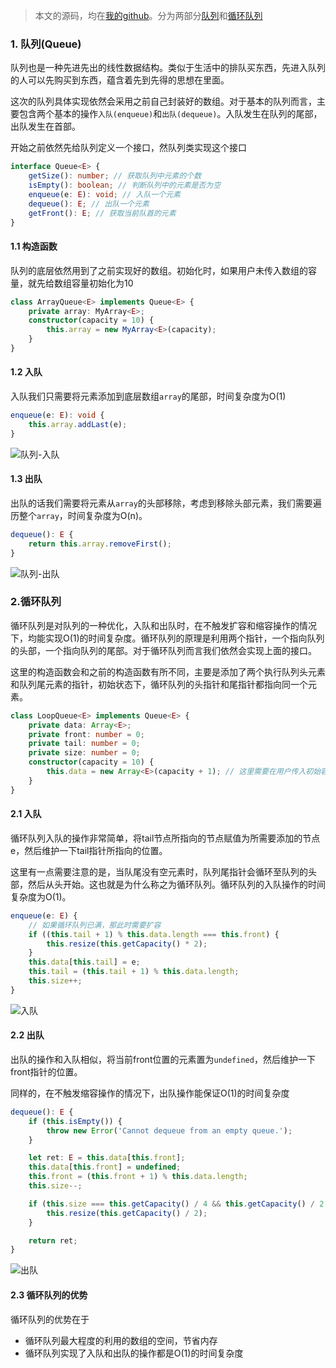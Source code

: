 > 本文的源码，均在[我的github](https://github.com/GuoLizhi/algorithm)。分为两部分[队列](https://github.com/GuoLizhi/algorithm/blob/master/data-structure/02_Queue.ts)和[循环队列](https://github.com/GuoLizhi/algorithm/blob/master/data-structure/03_LoopQueue.ts)

### 1. 队列(Queue)
队列也是一种先进先出的线性数据结构。类似于生活中的排队买东西，先进入队列的人可以先购买到东西，蕴含着先到先得的思想在里面。       

这次的队列具体实现依然会采用之前自己封装好的数组。对于基本的队列而言，主要包含两个基本的操作`入队(enqueue)`和`出队(dequeue)`。入队发生在队列的尾部，出队发生在首部。       

开始之前依然先给队列定义一个接口，然队列类实现这个接口

```ts
interface Queue<E> {
    getSize(): number; // 获取队列中元素的个数
    isEmpty(): boolean; // 判断队列中的元素是否为空
    enqueue(e: E): void; // 入队一个元素
    dequeue(): E; // 出队一个元素
    getFront(): E; // 获取当前队首的元素
}
```

#### 1.1 构造函数
队列的底层依然用到了之前实现好的数组。初始化时，如果用户未传入数组的容量，就先给数组容量初始化为10
```ts
class ArrayQueue<E> implements Queue<E> {
    private array: MyArray<E>;
    constructor(capacity = 10) {
        this.array = new MyArray<E>(capacity);
    }
}
```

#### 1.2 入队
入队我们只需要将元素添加到底层数组`array`的尾部，时间复杂度为O(1)
```ts
enqueue(e: E): void {
    this.array.addLast(e);
}
```

![队列-入队](http://www.lznism.com/image/队列-入队.png)

#### 1.3 出队
出队的话我们需要将元素从`array`的头部移除，考虑到移除头部元素，我们需要遍历整个`array`，时间复杂度为O(n)。

```ts
dequeue(): E {
    return this.array.removeFirst();
}
```

![队列-出队](http://www.lznism.com/image/队列-出队.png)

### 2.循环队列
循环队列是对队列的一种优化，入队和出队时，在不触发扩容和缩容操作的情况下，均能实现O(1)的时间复杂度。循环队列的原理是利用两个指针，一个指向队列的头部，一个指向队列的尾部。对于循环队列而言我们依然会实现上面的接口。            

这里的构造函数会和之前的构造函数有所不同，主要是添加了两个执行队列头元素和队列尾元素的指针，初始状态下，循环队列的头指针和尾指针都指向同一个元素。

```ts
class LoopQueue<E> implements Queue<E> {
    private data: Array<E>;
    private front: number = 0;
    private tail: number = 0;
    private size: number = 0;
    constructor(capacity = 10) {
        this.data = new Array<E>(capacity + 1); // 这里需要在用户传入初始容量的基础上加1
    }
}
```

#### 2.1 入队
循环队列入队的操作非常简单，将tail节点所指向的节点赋值为所需要添加的节点e，然后维护一下tail指针所指向的位置。

这里有一点需要注意的是，当队尾没有空元素时，队列尾指针会循环至队列的头部，然后从头开始。这也就是为什么称之为循环队列。循环队列的入队操作的时间复杂度为O(1)。

```ts
enqueue(e: E) {
    // 如果循环队列已满，那此时需要扩容
    if ((this.tail + 1) % this.data.length === this.front) {
        this.resize(this.getCapacity() * 2);
    }
    this.data[this.tail] = e;
    this.tail = (this.tail + 1) % this.data.length;
    this.size++;
}
```
![入队](https://i.loli.net/2019/07/12/5d28881ba10ec99108.png)

#### 2.2 出队
出队的操作和入队相似，将当前front位置的元素置为`undefined`，然后维护一下front指针的位置。

同样的，在不触发缩容操作的情况下，出队操作能保证O(1)的时间复杂度

```ts
dequeue(): E {
    if (this.isEmpty()) {
        throw new Error('Cannot dequeue from an empty queue.');
    }

    let ret: E = this.data[this.front];
    this.data[this.front] = undefined;
    this.front = (this.front + 1) % this.data.length;
    this.size--;

    if (this.size === this.getCapacity() / 4 && this.getCapacity() / 2 !== 0) {
        this.resize(this.getCapacity() / 2);
    }

    return ret;
}
```
![出队](https://i.loli.net/2019/07/12/5d2888188762810166.png)

#### 2.3 循环队列的优势
循环队列的优势在于
- 循环队列最大程度的利用的数组的空间，节省内存
- 循环队列实现了入队和出队的操作都是O(1)的时间复杂度
